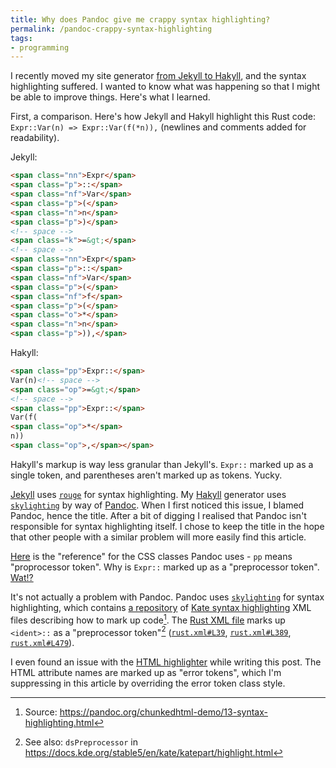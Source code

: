 ```yaml
---
title: Why does Pandoc give me crappy syntax highlighting?
permalink: /pandoc-crappy-syntax-highlighting
tags:
- programming
---
```


I recently moved my site generator [from Jekyll to
Hakyll](https://blog.ielliott.io/jekyll-to-hakyll), and the syntax highlighting suffered. I wanted
to know what was happening so that I might be able to improve things. Here's what I learned.

First, a comparison. Here's how Jekyll and Hakyll highlight this Rust code: `Expr::Var(n) => Expr::Var(f(*n)),`
(newlines and comments added for readability).

Jekyll:

<style>.sourceCode.html .er { color: inherit; font-weight: inherit; }</style>

```html
<span class="nn">Expr</span>
<span class="p">::</span>
<span class="nf">Var</span>
<span class="p">(</span>
<span class="n">n</span>
<span class="p">)</span>
<!-- space -->
<span class="k">=&gt;</span>
<!-- space -->
<span class="nn">Expr</span>
<span class="p">::</span>
<span class="nf">Var</span>
<span class="p">(</span>
<span class="nf">f</span>
<span class="p">(</span>
<span class="o">*</span>
<span class="n">n</span>
<span class="p">)),</span>
```

Hakyll:

```html
<span class="pp">Expr::</span>
Var(n)<!-- space -->
<span class="op">=&gt;</span>
<!-- space -->
<span class="pp">Expr::</span>
Var(f(
<span class="op">*</span>
n))
<span class="op">,</span></span>
```

Hakyll's markup is way less granular than Jekyll's. `Expr::` marked up as a single token, and
parentheses aren't marked up as tokens. Yucky.

[Jekyll](https://jekyllrb.com/) uses [`rouge`](https://github.com/rouge-ruby/rouge) for syntax
highlighting. My [Hakyll](https://jaspervdj.be/hakyll/) generator uses [`skylighting`](https://github.com/jgm/skylighting) by way of
[Pandoc](https://pandoc.org/). When I first noticed this issue, I blamed Pandoc, hence the title.
After a bit of digging I realised that Pandoc isn't responsible for syntax highlighting itself. I
chose to keep the title in the hope that other people with a similar problem will more easily find
this article.

[Here](https://github.com/jgm/skylighting/blob/da282a2c521e85417c9f73116b36cbc68e01ecbf/skylighting-format-blaze-html/src/Skylighting/Format/HTML.hs#L22-L55)
is the "reference" for the CSS classes Pandoc uses - `pp` means "proprocessor token". Why is `Expr::` marked up as a "preprocessor token". [Wat!?](https://www.destroyallsoftware.com/talks/wat)


It's not actually a problem with Pandoc. Pandoc uses
[`skylighting`](https://hackage.haskell.org/package/skylighting) for syntax highlighting, which
contains [a repository](https://github.com/jgm/skylighting/blob/master/skylighting-core/xml/) of
[Kate syntax highlighting](https://docs.kde.org/stable5/en/kate/katepart/highlight.html)
XML files describing how to
mark up code[^1]. The [Rust XML
file](https://github.com/jgm/skylighting/blob/da282a2c521e85417c9f73116b36cbc68e01ecbf/skylighting-core/xml/rust.xml) 
marks up `<ident>::` as a "preprocessor token"[^2]
([`rust.xml#L39`](https://github.com/jgm/skylighting/blob/da282a2c521e85417c9f73116b36cbc68e01ecbf/skylighting-core/xml/rust.xml#L39),
[`rust.xml#L389`](https://github.com/jgm/skylighting/blob/da282a2c521e85417c9f73116b36cbc68e01ecbf/skylighting-core/xml/rust.xml#L389),
[`rust.xml#L479`](https://github.com/jgm/skylighting/blob/da282a2c521e85417c9f73116b36cbc68e01ecbf/skylighting-core/xml/rust.xml#L479)).

I even found an issue with the [HTML 
highlighter](https://github.com/jgm/skylighting/blob/da282a2c521e85417c9f73116b36cbc68e01ecbf/skylighting-core/xml/html.xml)
while writing this post. The HTML attribute names are marked up as "error tokens", which I'm
suppressing in this article by overriding the error token class style.

[^1]: Source: <https://pandoc.org/chunkedhtml-demo/13-syntax-highlighting.html>
[^2]: See also: `dsPreprocessor` in <https://docs.kde.org/stable5/en/kate/katepart/highlight.html>